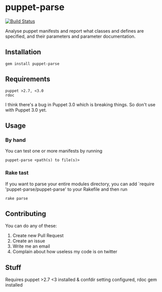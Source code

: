 # puppet-parse

[![Build Status](https://travis-ci.org/johanek/puppet-parse.png)](http://travis-ci.org/johanek/puppet-parse)

Analyse puppet manifests and report what classes and defines are specified, and their parameters and parameter documentation.

## Installation

    gem install puppet-parse

## Requirements

    puppet >2.7, <3.0
    rdoc

I think there's a bug in Puppet 3.0 which is breaking things. So don't use with Puppet 3.0 yet.

## Usage

### By hand

You can test one or more manifests by running

    puppet-parse <path(s) to file(s)>


### Rake tast

If you want to parse your entire modules directory, you can add
`require 'puppet-parse/puppet-parse' to your Rakefile and then run

    rake parse

## Contributing

You can do any of these:

1. Create new Pull Request
2. Create an issue
3. Write me an email
4. Complain about how useless my code is on twitter



## Stuff

Requires puppet >2.7 <3 installed & confdir setting configured, rdoc gem installed
